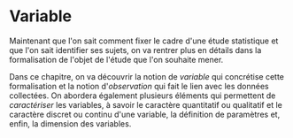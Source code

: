# Variable

Maintenant que l'on sait comment fixer le cadre d'une étude statistique et que l'on sait identifier ses sujets, on va rentrer plus en détails dans la formalisation de l'objet de l'étude que l'on souhaite mener.

Dans ce chapitre, on va découvrir la notion de *variable* qui concrétise cette formalisation et la notion d'*observation* qui fait le lien avec les données collectées. On abordera également plusieurs éléments qui permettent de *caractériser* les variables, à savoir le caractère quantitatif ou qualitatif et le caractère discret ou continu d'une variable, la définition de paramètres et, enfin, la dimension des variables.

